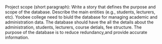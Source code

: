 Project scope (short paragraph):
Write a  story that defines the purpose and scope of the database. Describe the main entities (e.g., students, lecturers, etc).
Yoobee college need to biuld the database for managing academic and administration data.
The database should have the all the details about the administration, students, lecturers, course detials, fee structure.
The purpose of the database is to reduce redundancy,and provide accurate information.






